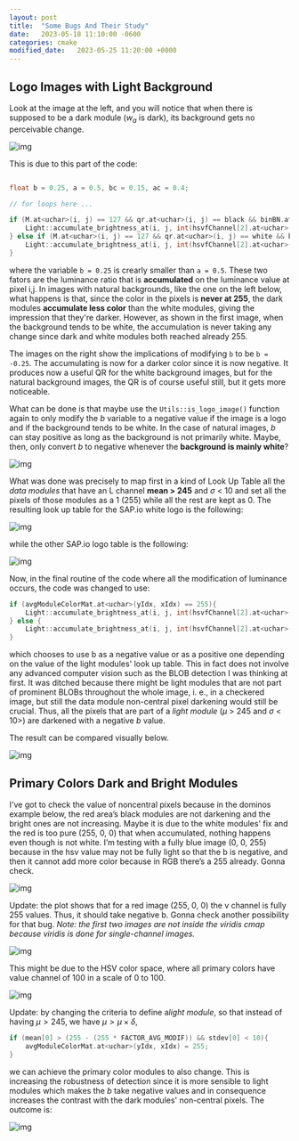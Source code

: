 ```yaml
---
layout: post
title:  "Some Bugs And Their Study"
date:   2023-05-18 11:10:00 -0600
categories: cmake
modified_date:   2023-05-25 11:20:00 +0000
---
```


## Logo Images with Light Background

Look at the image at the left, and you will notice that when there is supposed to be a dark module ($w_a$ is dark), its background gets no perceivable change. 

![img]({{site.url}}/img/8/light-background-bug.png)

This is due to this part of the code:

```c++

float b = 0.25, a = 0.5, bc = 0.15, ac = 0.4;

// for loops here ...

if (M.at<uchar>(i, j) == 127 && qr.at<uchar>(i, j) == black && binBN.at<uchar>(i, j) == black){
    Light::accumulate_brightness_at(i, j, int(hsvfChannel[2].at<uchar>(i, j) * b), hsvfChannel[2]);
} else if (M.at<uchar>(i, j) == 127 && qr.at<uchar>(i, j) == white && binBN.at<uchar>(i, j) == black){
    Light::accumulate_brightness_at(i, j, int(hsvfChannel[2].at<uchar>(i, j) * a), hsvfChannel[2]);
}

```

where the variable `b = 0.25` is crearly smaller than `a = 0.5`. These two fators are the luminance ratio that is **accumulated** on the luminance value at pixel i,j. In images with natural backgrounds, like the one on the left below, what happens is that, since the color in the pixels is **never at 255**, the dark modules **accumulate less color** than the white modules, giving the impression that they're darker. However, as shown in the first image, when the background tends to be white, the accumulation is never taking any change since dark and white modules both reached already 255. 

The images on the right show the implications of modifying `b` to be `b = -0.25`. The accumulating is now for a darker color since it is now negative. It produces now a useful QR for the white background images, but for the natural background images, the QR is of course useful still, but it gets more noticeable.

What can be done is that maybe use the `Utils::is_logo_image()` function again to only modify the $b$ variable to a negative value if the image is a logo and if the background tends to be white. In the case of natural images, $b$ can stay positive as long as the background is not primarily white. Maybe, then, only convert $b$ to negative whenever the **background is mainly white**?

![img]({{site.url}}/img/8/natural-background-bug.png)

What was done was precisely to map first in a kind of Look Up Table all the *data modules* that have an L channel **mean > 245** and $\sigma$ < 10 and set all the pixels of those modules as a 1 (255) while all the rest are kept as 0. The resulting look up table for the SAP.io white logo is the following:

![img]({{site.url}}/img/8/light-modules-map.png)

while the other SAP.io logo table is the following:

![img]({{site.url}}/img/8/light-modules-map2.png)

Now, in the final routine of the code where all the modification of luminance occurs, the code was changed to use:

```c++
if (avgModuleColorMat.at<uchar>(yIdx, xIdx) == 255){
    Light::accumulate_brightness_at(i, j, int(hsvfChannel[2].at<uchar>(i, j) * -b), hsvfChannel[2]);
} else {
    Light::accumulate_brightness_at(i, j, int(hsvfChannel[2].at<uchar>(i, j) * b), hsvfChannel[2]);
}
```

which chooses to use b as a negative value or as a positive one depending on the value of the light modules' look up table. This in fact does not involve any advanced computer vision such as the BLOB detection I was thinking at first. It was ditched because there might be light modules that are not part of prominent BLOBs throughout the whole image, i. e., in a checkered image, but still the data module non-central pixel darkening would still be crucial. Thus, all the pixels that are part of a *light module* ($\mu$ > 245 and $\sigma$ < 10>) are darkened with a negative $b$ value.

The result can be compared visually below.

![img]({{site.url}}/img/8/fix-image2.png)

## Primary Colors Dark and Bright Modules

I've got to check the value of noncentral pixels because in the dominos example below, the red area’s black modules are not darkening and the bright ones are not increasing. Maybe it is due to the white modules' fix and the red is too pure (255, 0, 0) that when accumulated, nothing happens even though is not white. I’m testing with a fully blue image (0, 0, 255) because in the hsv value may not be fully light so that the b is negative, and then it cannot add more color because in RGB there’s a 255 already. Gonna check. 

![img]({{site.url}}/img/8/dominos-test.png)

Update: the plot shows that for a red image (255, 0, 0) the v channel is fully 255 values. Thus, it should take negative b. Gonna check another possibility for that bug. *Note: the first two images are not inside the viridis cmap because viridis is done for single-channel images.*

![img]({{site.url}}/img/8/hsv-test.png)

This might be due to the HSV color space, where all primary colors have value channel of 100 in a scale of 0 to 100.

![img]({{site.url}}/img/8/hsv-cone.png)

Update: by changing the criteria to define a*light module*, so that instead of having $\mu > 245$, we have $\mu > \mu \times \delta$,

```c++
if (mean[0] > (255 - (255 * FACTOR_AVG_MODIF)) && stdev[0] < 10){
    avgModuleColorMat.at<uchar>(yIdx, xIdx) = 255;
}
```

we can achieve the primary color modules to also change. This is increasing the robustness of detection since it is more sensible to light modules which makes the $b$ take negative values and in consequence increases the contrast with the dark modules' non-central pixels. The outcome is:

![img]({{site.url}}/img/8/dominos-primary-colors-fix.png)




